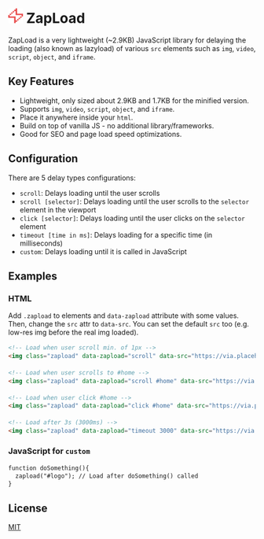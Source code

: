 # <img src="./logo.png" alt="ZapLoad Logo" width="30" height="30"> ZapLoad 

ZapLoad is a very lightweight (~2.9KB) JavaScript library for delaying the loading (also known as lazyload) of various `src` elements such as `img`, `video`, `script`, `object`, and `iframe`.

## Key Features

- Lightweight, only sized about 2.9KB and 1.7KB for the minified version.
- Supports `img`, `video`, `script`, `object`, and `iframe`.
- Place it anywhere inside your `html`.
- Build on top of vanilla JS - no additional library/frameworks.
- Good for SEO and page load speed optimizations.

## Configuration

There are 5 delay types configurations:
- `scroll`: Delays loading until the user scrolls
- `scroll [selector]`: Delays loading until the user scrolls to the `selector` element in the viewport
- `click [selector]`: Delays loading until the user clicks on the `selector` element
- `timeout [time in ms]`: Delays loading for a specific time (in milliseconds)
- `custom`: Delays loading until it is called in JavaScript

## Examples

### HTML

Add `.zapload` to elements and `data-zapload` attribute with some values. Then, change the `src` attr to `data-src`. You can set the default `src` too (e.g. low-res img before the real img loaded).

```HTML
<!-- Load when user scroll min. of 1px -->
<img class="zapload" data-zapload="scroll" data-src="https://via.placeholder.com/300x200">

<!-- Load when user scrolls to #home -->
<img class="zapload" data-zapload="scroll #home" data-src="https://via.placeholder.com/300x200">

<!-- Load when user click #home -->
<img class="zapload" data-zapload="click #home" data-src="https://via.placeholder.com/300x200">

<!-- Load after 3s (3000ms) -->
<img class="zapload" data-zapload="timeout 3000" data-src="https://via.placeholder.com/300x200">
```

### JavaScript for `custom`

```JS
function doSomething(){
  zapload("#logo"); // Load after doSomething() called
}
```

## License

[MIT](http://www.opensource.org/licenses/mit-license.php)